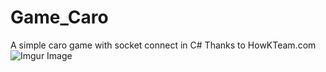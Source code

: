 # Game_Caro
A simple caro game with socket connect in C# 
Thanks to HowKTeam.com
![Imgur Image](https://imgur.com/bkFcNj3.jpg)
